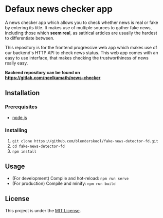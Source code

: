 # Defaux news checker app

A news checker app which allows you to check whether news is real or fake by entering its title. It makes use of multiple sources to gather fake news, including those which **seem real**, as satirical articles are usually the hardest to differentiate between.

This repository is for the frontend progressive web app which makes use of our backend's HTTP API to check news status. This web app comes with an easy to use interface, that makes checking the trustworthiness of news really easy.

**Backend repository can be found on https://gitlab.com/neelkamath/news-checker**

## Installation

### Prerequisites

- [node.js](https://nodejs.org/en/download/)

### Installing

1. `git clone https://github.com/blenderskool/fake-news-detector-fd.git`
1. `cd fake-news-detector-fd`
1. `npm install`

## Usage

- (For development) Compile and hot-reload: `npm run serve`
- (For production) Compile and minify: `npm run build`

## License

This project is under the [MIT License](LICENSE).

